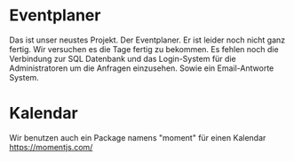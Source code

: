 # Eventplaner
Das ist unser neustes Projekt. Der Eventplaner. Er ist leider noch nicht ganz fertig. Wir versuchen es die Tage fertig zu bekommen. Es fehlen noch die Verbindung zur SQL Datenbank und das Login-System für die Administratoren um die Anfragen einzusehen. Sowie ein Email-Antworte System.

# Kalendar
Wir benutzen auch ein Package namens "moment" für einen Kalendar https://momentjs.com/
